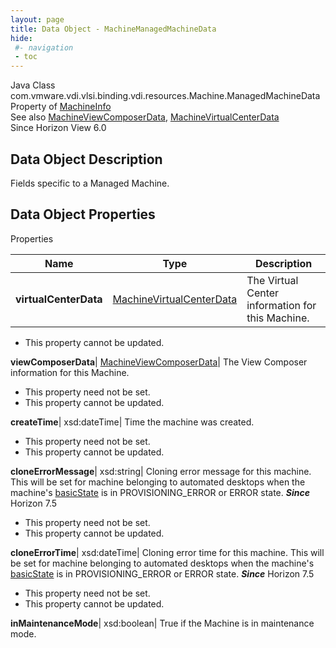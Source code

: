 ```yaml
---
layout: page
title: Data Object - MachineManagedMachineData
hide:
 #- navigation
 - toc
---
```






Java Class
    com.vmware.vdi.vlsi.binding.vdi.resources.Machine.ManagedMachineData  
Property of
     [MachineInfo](vdi.resources.Machine.MachineInfo.md#field_detail)  
See also
     [MachineViewComposerData](vdi.resources.Machine.ViewComposerData.md), [MachineVirtualCenterData](vdi.resources.Machine.VirtualCenterData.md)  
Since 
    Horizon View 6.0

## Data Object Description 

Fields specific to a Managed Machine. 

## Data Object Properties

Properties

Name |  Type |  Description   
---|---|---  
**virtualCenterData**| [MachineVirtualCenterData](vdi.resources.Machine.VirtualCenterData.md)|  The Virtual Center information for this Machine.   


* This property cannot be updated.

  
**viewComposerData**| [MachineViewComposerData](vdi.resources.Machine.ViewComposerData.md)|  The View Composer information for this Machine.   


* This property need not be set.
* This property cannot be updated.

  
**createTime**|  xsd:dateTime|  Time the machine was created.   


* This property need not be set.
* This property cannot be updated.

  
**cloneErrorMessage**|  xsd:string|  Cloning error message for this machine. This will be set for machine belonging to automated desktops when the machine's [basicState](vdi.resources.Machine.MachineBase.md#basicState) is in PROVISIONING_ERROR or ERROR state.  **_Since_** Horizon 7.5  


* This property need not be set.
* This property cannot be updated.

  
**cloneErrorTime**|  xsd:dateTime|  Cloning error time for this machine. This will be set for machine belonging to automated desktops when the machine's [basicState](vdi.resources.Machine.MachineBase.md#basicState) is in PROVISIONING_ERROR or ERROR state.  **_Since_** Horizon 7.5  


* This property need not be set.
* This property cannot be updated.

  
**inMaintenanceMode**|  xsd:boolean|  True if the Machine is in maintenance mode.   
  
  
  
 
  
  

